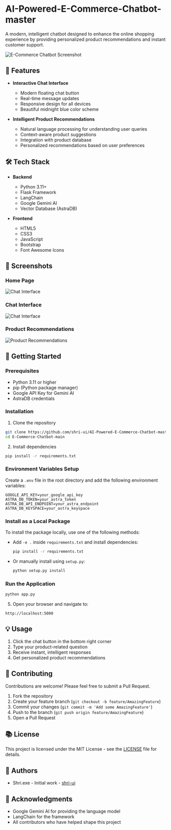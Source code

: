 # AI-Powered-E-Commerce-Chatbot-master

A modern, intelligent chatbot designed to enhance the online shopping experience by providing personalized product recommendations and instant customer support.

![E-Commerce Chatbot Screenshot](screenshots/chatbot-screenshot.png)

## 🌟 Features

- **Interactive Chat Interface**
  - Modern floating chat button
  - Real-time message updates
  - Responsive design for all devices
  - Beautiful midnight blue color scheme

- **Intelligent Product Recommendations**
  - Natural language processing for understanding user queries
  - Context-aware product suggestions
  - Integration with product database
  - Personalized recommendations based on user preferences

## 🛠️ Tech Stack

- **Backend**
  - Python 3.11+
  - Flask Framework
  - LangChain
  - Google Gemini AI
  - Vector Database (AstraDB)

- **Frontend**
  - HTML5
  - CSS3
  - JavaScript
  - Bootstrap
  - Font Awesome Icons

## 📸 Screenshots

### Home Page
![Chat Interface](screenshots/Home.jpg)

### Chat Interface
![Chat Interface](screenshots/chat-interface.jpg)

### Product Recommendations
![Product Recommendations](screenshots/product-recommendations.jpg)

## 🚀 Getting Started

### Prerequisites

- Python 3.11 or higher
- pip (Python package manager)
- Google API Key for Gemini AI
- AstraDB credentials

### Installation

1. Clone the repository
```bash
git clone https://github.com/shri-ui/AI-Powered-E-Commerce-Chatbot-master.git
cd E-Commerce-Chatbot-main
```

2. Install dependencies
```bash
pip install -r requirements.txt
```

### Environment Variables Setup

Create a `.env` file in the root directory and add the following environment variables:
```
GOOGLE_API_KEY=your_google_api_key
ASTRA_DB_TOKEN=your_astra_token
ASTRA_DB_API_ENDPOINT=your_astra_endpoint
ASTRA_DB_KEYSPACE=your_astra_keyspace
```

### Install as a Local Package

To install the package locally, use one of the following methods:

- Add `-e .` inside `requirements.txt` and install dependencies:
  ```bash
  pip install -r requirements.txt
  ```

- Or manually install using `setup.py`:
  ```bash
  python setup.py install
  ```

### Run the Application
```bash
python app.py
```

5. Open your browser and navigate to:
```
http://localhost:5000
```

## 💡 Usage

1. Click the chat button in the bottom right corner
2. Type your product-related question
3. Receive instant, intelligent responses
4. Get personalized product recommendations

## 🤝 Contributing

Contributions are welcome! Please feel free to submit a Pull Request.

1. Fork the repository
2. Create your feature branch (`git checkout -b feature/AmazingFeature`)
3. Commit your changes (`git commit -m 'Add some AmazingFeature'`)
4. Push to the branch (`git push origin feature/AmazingFeature`)
5. Open a Pull Request

## 📚 License

This project is licensed under the MIT License - see the [LICENSE](LICENSE) file for details.

## 👤 Authors

- Shri.exe - Initial work - [shri-ui](https://github.com/shri-ui)

## 🙏 Acknowledgments

- Google Gemini AI for providing the language model
- LangChain for the framework
- All contributors who have helped shape this project
